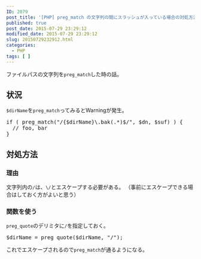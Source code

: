 ```yaml
---
ID: 2079
post_title: '[PHP] preg_match の文字列の間にスラッシュが入っている場合の対処方法'
published: true
post_date: 2015-07-29 23:29:12
modified_date: 2015-07-29 23:29:12
slug: 20150729232912.html
categories:
  - PHP
tags: [ ]
---
```

ファイルパスの文字列を<code>preg_match</code>した時の話。
<!--more-->
<h2>状況</h2>
<code>$dirName</code>を<code>preg_match</code>ってみると<span class="text-warning">Warning</span>が発生。
<pre class="language-php">
if ( preg_match("/{$dirName}\.bak(.*)$/", $dn, $suf) ) {
  // foo, bar
}
</pre>

<h2>対処方法</h2>
<h3>理由</h3>
文字列内の<code>/</code>は、<code>\/</code>とエスケープする必要がある。
（事前にエスケープできる場合はしておく方がよいと思う）

<h3>関数を使う</h3>
<code>preg_quote</code>のデリミタに<code>/</code>を指定しておく。
<pre class="language-php">
$dirName = preg_quote($dirName, "/");
</pre>
これでエスケープされるので<code>preg_match</code>が通るようになる。